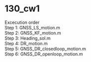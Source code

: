 # 130_cw1

Excecution order  
Step 1: GNSS_LS_motion.m  
Step 2: GNSS_KF_motion.m  
Step 3: Heading_sol.m  
Step 4: DR_motion.m  
Step 5: GNSS_DR_closedloop_motion.m  
Step 6: GNSS_DR_openloop_motion.m  
